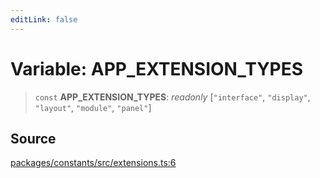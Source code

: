 ```yaml
---
editLink: false
---
```


# Variable: APP_EXTENSION_TYPES

> `const` **APP_EXTENSION_TYPES**: _readonly_ [`"interface"`, `"display"`, `"layout"`, `"module"`, `"panel"`]

## Source

[packages/constants/src/extensions.ts:6](https://github.com/directus/directus/blob/7789a6c53/packages/constants/src/extensions.ts#L6)
